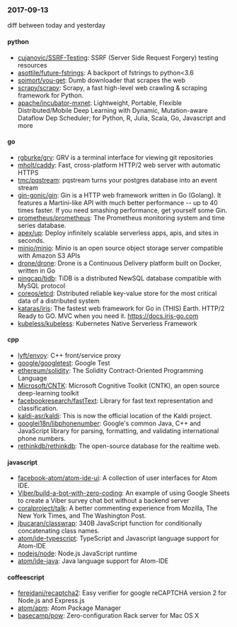 ### 2017-09-13
diff between today and yesterday

#### python
* [cujanovic/SSRF-Testing](https://github.com/cujanovic/SSRF-Testing): SSRF (Server Side Request Forgery) testing resources
* [asottile/future-fstrings](https://github.com/asottile/future-fstrings): A backport of fstrings to python<3.6
* [soimort/you-get](https://github.com/soimort/you-get):  Dumb downloader that scrapes the web
* [scrapy/scrapy](https://github.com/scrapy/scrapy): Scrapy, a fast high-level web crawling & scraping framework for Python.
* [apache/incubator-mxnet](https://github.com/apache/incubator-mxnet): Lightweight, Portable, Flexible Distributed/Mobile Deep Learning with Dynamic, Mutation-aware Dataflow Dep Scheduler; for Python, R, Julia, Scala, Go, Javascript and more

#### go
* [rgburke/grv](https://github.com/rgburke/grv): GRV is a terminal interface for viewing git repositories
* [mholt/caddy](https://github.com/mholt/caddy): Fast, cross-platform HTTP/2 web server with automatic HTTPS
* [tmc/pqstream](https://github.com/tmc/pqstream): pqstream turns your postgres database into an event stream
* [gin-gonic/gin](https://github.com/gin-gonic/gin): Gin is a HTTP web framework written in Go (Golang). It features a Martini-like API with much better performance -- up to 40 times faster. If you need smashing performance, get yourself some Gin.
* [prometheus/prometheus](https://github.com/prometheus/prometheus): The Prometheus monitoring system and time series database.
* [apex/up](https://github.com/apex/up): Deploy infinitely scalable serverless apps, apis, and sites in seconds.
* [minio/minio](https://github.com/minio/minio): Minio is an open source object storage server compatible with Amazon S3 APIs
* [drone/drone](https://github.com/drone/drone): Drone is a Continuous Delivery platform built on Docker, written in Go
* [pingcap/tidb](https://github.com/pingcap/tidb): TiDB is a distributed NewSQL database compatible with MySQL protocol
* [coreos/etcd](https://github.com/coreos/etcd): Distributed reliable key-value store for the most critical data of a distributed system
* [kataras/iris](https://github.com/kataras/iris): The fastest web framework for Go in (THIS) Earth. HTTP/2 Ready to GO. MVC when you need it. https://docs.iris-go.com
* [kubeless/kubeless](https://github.com/kubeless/kubeless): Kubernetes Native Serverless Framework

#### cpp
* [lyft/envoy](https://github.com/lyft/envoy): C++ front/service proxy
* [google/googletest](https://github.com/google/googletest): Google Test
* [ethereum/solidity](https://github.com/ethereum/solidity): The Solidity Contract-Oriented Programming Language
* [Microsoft/CNTK](https://github.com/Microsoft/CNTK): Microsoft Cognitive Toolkit (CNTK), an open source deep-learning toolkit
* [facebookresearch/fastText](https://github.com/facebookresearch/fastText): Library for fast text representation and classification.
* [kaldi-asr/kaldi](https://github.com/kaldi-asr/kaldi): This is now the official location of the Kaldi project.
* [googlei18n/libphonenumber](https://github.com/googlei18n/libphonenumber): Google's common Java, C++ and JavaScript library for parsing, formatting, and validating international phone numbers.
* [rethinkdb/rethinkdb](https://github.com/rethinkdb/rethinkdb): The open-source database for the realtime web.

#### javascript
* [facebook-atom/atom-ide-ui](https://github.com/facebook-atom/atom-ide-ui): A collection of user interfaces for Atom IDE.
* [Viber/build-a-bot-with-zero-coding](https://github.com/Viber/build-a-bot-with-zero-coding): An example of using Google Sheets to create a Viber survey chat bot without a backend server
* [coralproject/talk](https://github.com/coralproject/talk): A better commenting experience from Mozilla, The New York Times, and The Washington Post.
* [jbucaran/classwrap](https://github.com/jbucaran/classwrap): 340B JavaScript function for conditionally concatenating class names.
* [atom/ide-typescript](https://github.com/atom/ide-typescript): TypeScript and Javascript language support for Atom-IDE
* [nodejs/node](https://github.com/nodejs/node): Node.js JavaScript runtime 
* [atom/ide-java](https://github.com/atom/ide-java): Java language support for Atom-IDE

#### coffeescript
* [fereidani/recaptcha2](https://github.com/fereidani/recaptcha2): Easy verifier for google reCAPTCHA version 2 for Node.js and Express.js
* [atom/apm](https://github.com/atom/apm): Atom Package Manager
* [basecamp/pow](https://github.com/basecamp/pow): Zero-configuration Rack server for Mac OS X
